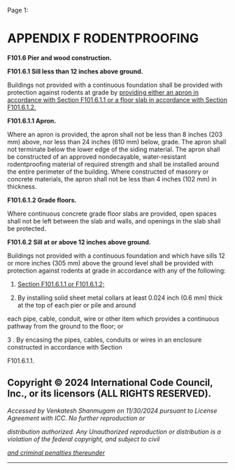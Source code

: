Page 1:

# APPENDIX F RODENTPROOFING

**F101.6 Pier and wood construction.**

**F101.6.1 Sill less than 12 inches above ground.**


Buildings not provided with a continuous foundation shall be provided with protection against rodents at grade by
[providing either an apron in accordance with Section F101.6.1.1 or a floor slab in accordance with Section F101.6.1.2.](http://codes.iccsafe.org/#VACC2021P1_AppxF_SecF101.6.1.1)


**F101.6.1.1 Apron.**


Where an apron is provided, the apron shall not be less than 8 inches (203 mm) above, nor less than 24 inches (610 mm)
below, grade. The apron shall not terminate below the lower edge of the siding material. The apron shall be constructed
of an approved nondecayable, water-resistant rodentproofing material of required strength and shall be installed around
the entire perimeter of the building. Where constructed of masonry or concrete materials, the apron shall not be less
than 4 inches (102 mm) in thickness.

**F101.6.1.2 Grade floors.**

Where continuous concrete grade floor slabs are provided, open spaces shall not be left between the slab and walls, and
openings in the slab shall be protected.

**F101.6.2 Sill at or above 12 inches above ground.**

Buildings not provided with a continuous foundation and which have sills 12 or more inches (305 mm) above the ground
level shall be provided with protection against rodents at grade in accordance with any of the following:


1. [Section F101.6.1.1 or F101.6.1.2;](http://codes.iccsafe.org/#VACC2021P1_AppxF_SecF101.6.1.1)


2. By installing solid sheet metal collars at least 0.024 inch (0.6 mm) thick at the top of each pier or pile and around

each pipe, cable, conduit, wire or other item which provides a continuous pathway from the ground to the floor; or

3 . By encasing the pipes, cables, conduits or wires in an enclosure constructed in accordance with Section

F101.6.1.1.

## Copyright © 2024 International Code Council, Inc., or its licensors (ALL RIGHTS RESERVED).

_Accessed by Venkatesh Shanmugam on 11/30/2024 pursuant to License Agreement with ICC. No further reproduction or_

_distribution authorized. Any Unauthorized reproduction or distribution is a violation of the federal copyright, and subject to civil_

_[and criminal penalties thereunder](http://codes.iccsafe.org/content/VACC2021P1/appendix-f-rodentproofing#VACC2021P1_AppxF_SecF101.6)_


-----



